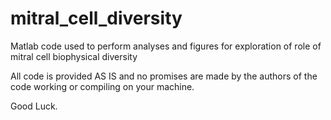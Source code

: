 mitral_cell_diversity
=====================

Matlab code used to perform analyses and figures for exploration of role of mitral cell biophysical diversity

All code is provided AS IS and no promises are made by the authors of the code working or compiling on your machine.

Good Luck.
